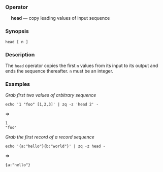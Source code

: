 ### Operator

&emsp; **head** &mdash; copy leading values of input sequence

### Synopsis

```
head [ n ]
```
### Description

The `head` operator copies the first `n` values from its input to its output
and ends the sequence thereafter.  `n` must be an integer.

### Examples

_Grab first two values of arbitrary sequence_
```mdtest-command
echo '1 "foo" [1,2,3]' | zq -z 'head 2' -
```
=>
```mdtest-output
1
"foo"
```

_Grab the first record of a record sequence_
```mdtest-command
echo '{a:"hello"}{b:"world"}' | zq -z head -
```
=>
```mdtest-output
{a:"hello"}
```
